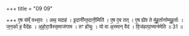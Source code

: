 +++
title = "09 09"

+++
ए॒ष स॑व्ँ वथ्स॒रः । अथ॒ यदाह॑ । इ॒दानी᳚न्त॒दानी॒मिति॑ । ए॒ष ए॒व तत् । ए॒ष ह्ये॑व ते मु॑हू॒र्ताना᳚म्मुहू॒र्ताः ।  ज॒न॒को ह॒ वैदे॑हः । अ॒हो॒रा॒त्रैस्स॒माज॑गाम । तꣳ हो॑चुः । यो वा अ॒स्मान् वैद॑ । वि॒ज॑हत्पा॒प्मान॑मेति ॥ 31 ॥


